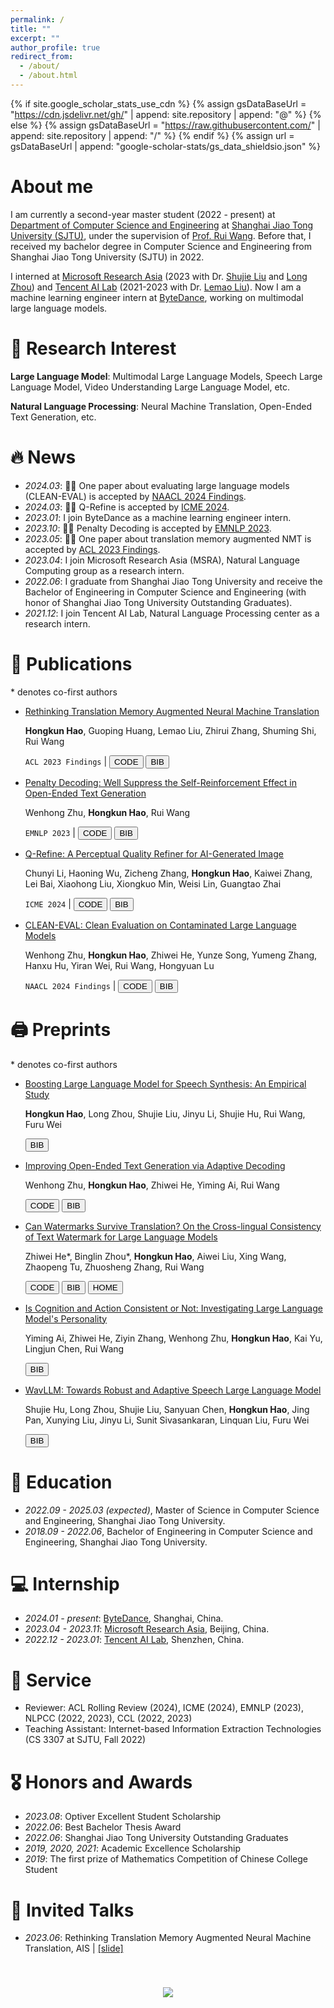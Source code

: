 ```yaml
---
permalink: /
title: ""
excerpt: ""
author_profile: true
redirect_from: 
  - /about/
  - /about.html
---
```


{% if site.google_scholar_stats_use_cdn %}
{% assign gsDataBaseUrl = "https://cdn.jsdelivr.net/gh/" | append: site.repository | append: "@" %}
{% else %}
{% assign gsDataBaseUrl = "https://raw.githubusercontent.com/" | append: site.repository | append: "/" %}
{% endif %}
{% assign url = gsDataBaseUrl | append: "google-scholar-stats/gs_data_shieldsio.json" %}

<span class='anchor' id='about-me'></span>
# About me
I am currently a second-year master student (2022 - present) at [Department of Computer Science and Engineering](https://www.cs.sjtu.edu.cn/) at [Shanghai Jiao Tong University (SJTU)](https://en.sjtu.edu.cn/), under the supervision of [Prof. Rui Wang](https://wangruinlp.github.io/). Before that, I received my bachelor degree in Computer Science and Engineering from Shanghai Jiao Tong University (SJTU) in 2022.

I interned at [Microsoft Research Asia](https://www.microsoft.com/en-us/research/lab/microsoft-research-asia/) (2023 with Dr. [Shujie Liu](https://www.microsoft.com/en-us/research/people/shujliu/?from=https://research.microsoft.com/en-us/people/shujliu/&type=exact) and [Long Zhou](https://long-zhou.github.io/)) and [Tencent AI Lab](https://ai.tencent.com/ailab/en/index) (2021-2023 with Dr. [Lemao Liu](https://lemaoliu.github.io/homepage/)). Now I am a machine learning engineer intern at [ByteDance](https://www.bytedance.com/en/), working on multimodal large language models.


# 🔬 Research Interest

**Large Language Model**: Multimodal Large Language Models, Speech Large Language Model, Video Understanding Large Language Model, etc.

**Natural Language Processing**: Neural Machine Translation, Open-Ended Text Generation, etc.


# 🔥 News
- *2024.03*: 🎉🎉 One paper about evaluating large language models (CLEAN-EVAL) is accepted by [NAACL 2024 Findings](https://2024.naacl.org/).
- *2024.03*: 🎉🎉 Q-Refine is accepted by [ICME 2024](https://2024.ieeeicme.org/).
- *2023.01*: I join ByteDance as a machine learning engineer intern.
- *2023.10*: 🎉🎉 Penalty Decoding is accepted by [EMNLP 2023](https://2023.emnlp.org/).
- *2023.05*: 🎉🎉 One paper about translation memory augmented NMT is accepted by [ACL 2023 Findings](https://2023.aclweb.org/).
- *2023.04*: I join Microsoft Research Asia (MSRA), Natural Language Computing group as a research intern.
- *2022.06*: I graduate from Shanghai Jiao Tong University and receive the Bachelor of Engineering in Computer Science and Engineering (with honor of Shanghai Jiao Tong University Outstanding Graduates).
- *2021.12*: I join Tencent AI Lab, Natural Language Processing center as a research intern.



# 📝 Publications 
\* denotes co-first authors
- [Rethinking Translation Memory Augmented Neural Machine Translation](https://aclanthology.org/2023.findings-acl.162/)

  **Hongkun Hao**, Guoping Huang, Lemao Liu, Zhirui Zhang, Shuming Shi, Rui Wang

  ``ACL 2023 Findings`` \| <a href='https://github.com/hongkunhao/translation_memory_augmented_NMT'><button class="code-btn">CODE</button></a> <button class="copy-btn" data-bib-file="hao-etal-2023-rethinking">BIB</button>


- [Penalty Decoding: Well Suppress the Self-Reinforcement Effect in Open-Ended Text Generation](https://aclanthology.org/2023.emnlp-main.78/) 

  Wenhong Zhu, **Hongkun Hao**, Rui Wang

  ``EMNLP 2023`` \| <a href='https://github.com/hongkunhao/penalty_decoding'><button class="code-btn">CODE</button></a> <button class="copy-btn" data-bib-file="zhu-etal-2023-penalty">BIB</button>


- [Q-Refine: A Perceptual Quality Refiner for AI-Generated Image](https://arxiv.org/abs/2401.01117.pdf)
  
  Chunyi Li, Haoning Wu, Zicheng Zhang, **Hongkun Hao**, Kaiwei Zhang, Lei Bai, Xiaohong Liu, Xiongkuo Min, Weisi Lin, Guangtao Zhai
  
  ``ICME 2024`` \| <a href='https://github.com/Q-Future/Q-Refine'><button class="code-btn">CODE</button></a> <button class="copy-btn" data-bib-file="li2024qrefine">BIB</button>


- [CLEAN-EVAL: Clean Evaluation on Contaminated Large Language Models](https://arxiv.org/abs/2311.09154)
  
  Wenhong Zhu, **Hongkun Hao**, Zhiwei He, Yunze Song, Yumeng Zhang, Hanxu Hu, Yiran Wei, Rui Wang, Hongyuan Lu
  
  ``NAACL 2024 Findings`` \| <a href='https://github.com/hongkunhao'><button class="code-btn">CODE</button></a> <button class="copy-btn" data-bib-file="zhu2024cleaneval">BIB</button>



<span class='anchor' id='preprints'></span>
# 🖨️ Preprints
\* denotes co-first authors
- [Boosting Large Language Model for Speech Synthesis: An Empirical Study](https://arxiv.org/abs/2401.00246.pdf)
  
  **Hongkun Hao**, Long Zhou, Shujie Liu, Jinyu Li, Shujie Hu, Rui Wang, Furu Wei

  <button class="copy-btn" data-bib-file="hao2023boosting">BIB</button>


- [Improving Open-Ended Text Generation via Adaptive Decoding](https://arxiv.org/abs/2402.18223)
  
  Wenhong Zhu, **Hongkun Hao**, Zhiwei He, Yiming Ai, Rui Wang

  <a href='https://github.com/hongkunhao/adaptive_decoding'><button class="code-btn">CODE</button></a> <button class="copy-btn" data-bib-file="zhu2024improving">BIB</button>


- [Can Watermarks Survive Translation? On the Cross-lingual Consistency of Text Watermark for Large Language Models](https://arxiv.org/abs/2402.14007)

  Zhiwei He\*, Binglin Zhou\*, **Hongkun Hao**, Aiwei Liu, Xing Wang, Zhaopeng Tu, Zhuosheng Zhang, Rui Wang

  <a href='https://github.com/zwhe99/X-SIR'><button class="code-btn">CODE</button></a> <button class="copy-btn" data-bib-file="he2024can">BIB</button> <a href='https://cross-lingual-watermark.github.io/'><button class="home-btn">HOME</button></a>


- [Is Cognition and Action Consistent or Not: Investigating Large Language Model's Personality](https://arxiv.org/abs/2402.14679)

  Yiming Ai, Zhiwei He, Ziyin Zhang, Wenhong Zhu, **Hongkun Hao**, Kai Yu, Lingjun Chen, Rui Wang

  <button class="copy-btn" data-bib-file="ai2024cognition">BIB</button>


- [WavLLM: Towards Robust and Adaptive Speech Large Language Model](https://arxiv.org/abs/2404.00656)

  Shujie Hu, Long Zhou, Shujie Liu, Sanyuan Chen, **Hongkun Hao**, Jing Pan, Xunying Liu, Jinyu Li, Sunit Sivasankaran, Linquan Liu, Furu Wei

  <button class="copy-btn" data-bib-file="hu2024wavllm">BIB</button>



# 📖 Education
- *2022.09 - 2025.03 (expected)*, Master of Science in Computer Science and Engineering, Shanghai Jiao Tong University.
- *2018.09 - 2022.06*, Bachelor of Engineering in Computer Science and Engineering, Shanghai Jiao Tong University.


# 💻 Internship
- *2024.01 - present*: [ByteDance](https://www.bytedance.com/en/), Shanghai, China.
- *2023.04 - 2023.11*: [Microsoft Research Asia](https://www.microsoft.com/en-us/research/lab/microsoft-research-asia/), Beijing, China.
- *2022.12 - 2023.01*: [Tencent AI Lab](https://ai.tencent.com/ailab/en/index), Shenzhen, China.

# 📖 Service
- Reviewer: ACL Rolling Review (2024), ICME (2024), EMNLP (2023), NLPCC (2022, 2023), CCL (2022, 2023)
- Teaching Assistant: Internet-based Information Extraction Technologies (CS 3307 at SJTU, Fall 2022)


# 🎖 Honors and Awards
- *2023.08*: Optiver Excellent Student Scholarship
- *2022.06*: Best Bachelor Thesis Award
- *2022.06*: Shanghai Jiao Tong University Outstanding Graduates
- *2019, 2020, 2021*: Academic Excellence Scholarship
- *2019*: The first prize of Mathematics Competition of Chinese College Student 

# 💬 Invited Talks
- *2023.06*: Rethinking Translation Memory Augmented Neural Machine Translation, AIS \| [\[slide\]](talks/AIS/AIS-Spot-3.pdf)





<p align="center" style="padding-top: 40px;"><a href='https://clustrmaps.com/site/1bz3w'  title='Visit tracker'><img src='//clustrmaps.com/map_v2.png?cl=ffffff&w=350&t=tt&d=zQTIbvMowu5vzFhApfVkwyYZZQbVqasooVPCbiwEIlo'/></a></p>

